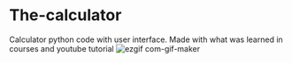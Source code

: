 # The-calculator
Calculator python code with user interface. Made with what was learned in courses and youtube tutorial
![ezgif com-gif-maker](https://user-images.githubusercontent.com/107360657/173610888-f3c1e2a9-f4d9-4b8d-a881-f3d0b137afad.gif)
